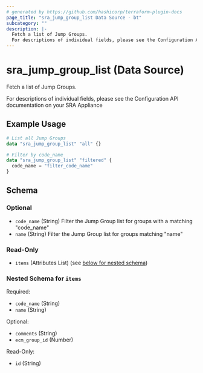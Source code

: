 ```yaml
---
# generated by https://github.com/hashicorp/terraform-plugin-docs
page_title: "sra_jump_group_list Data Source - bt"
subcategory: ""
description: |-
  Fetch a list of Jump Groups.
  For descriptions of individual fields, please see the Configuration API documentation on your SRA Appliance
---
```


# sra_jump_group_list (Data Source)

Fetch a list of Jump Groups.

For descriptions of individual fields, please see the Configuration API documentation on your SRA Appliance

## Example Usage

```terraform
# List all Jump Groups
data "sra_jump_group_list" "all" {}

# Filter by code_name
data "sra_jump_group_list" "filtered" {
  code_name = "filter_code_name"
}
```

<!-- schema generated by tfplugindocs -->
## Schema

### Optional

- `code_name` (String) Filter the Jump Group list for groups with a matching "code_name"
- `name` (String) Filter the Jump Group list for groups matching "name"

### Read-Only

- `items` (Attributes List) (see [below for nested schema](#nestedatt--items))

<a id="nestedatt--items"></a>
### Nested Schema for `items`

Required:

- `code_name` (String)
- `name` (String)

Optional:

- `comments` (String)
- `ecm_group_id` (Number)

Read-Only:

- `id` (String)


